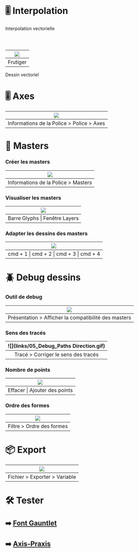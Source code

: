 # 🎚️ Interpolation
  Interpolation vectorielle
### &nbsp;

|![](links/Typo_Vectors_Interpolation.jpg) |
|:---:|
| Frutiger           |

Dessin vectoriel

# 🎚️ Axes

|![](links/00_Axes.gif) |
|:---:|
| Informations de la Police > Police > Axes           |

# 🧱 Masters

### Créer les masters

|![](links/01_Masters_Create.gif) |
|:---:|
| Informations de la Police > Masters            |

### Visualiser les masters

|![](links/03_Draw.gif) |
|:---:|
| Barre Glyphs \| Fenêtre Layers          |

### Adapter les dessins des masters

|![](links/04_Debug_Tool.gif) |
|:---:|
| cmd + 1 \| cmd + 2 \| cmd + 3 \| cmd + 4        |

# 🪲 Debug dessins

### Outil de debug

|![](links/04_Debug_Tool.gif) |
|:---:|
| Présentation > Afficher la compatibilité des masters           |

### Sens des tracés

|![](links/05_Debug_Paths Direction.gif) |
|:---:|
| Tracé > Corriger le sens des tracés           |

### Nombre de points

|![](links/06_Debug_Points_Numbers.gif) |
|:---:|
| Effacer \| Ajouter des points           |

### Ordre des formes

|![](links/07_Debug_Shapes_Order.gif) |
|:---:|
| Filtre > Ordre des formes           |

# 📦 Export

|![](links/08_Export.gif) |
|:---:|
| Fichier > Exporter > Variable           |

# 🛠️ Tester

## ➡️ [Font Gauntlet](https://fontgauntlet.com)
## ➡️ [Axis-Praxis](https://www.axis-praxis.org/samsa/)